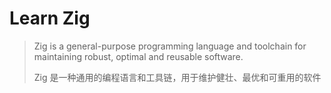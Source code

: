 # Learn Zig

> Zig is a general-purpose programming language and toolchain for maintaining robust, optimal and reusable software.
>
> Zig 是一种通用的编程语言和工具链，用于维护健壮、最优和可重用的软件
